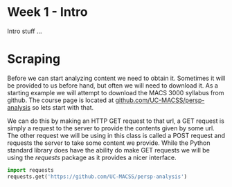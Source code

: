 # Week 1 - Intro

Intro stuff ...

# Scraping

Before we can start analyzing content we need to obtain it. Sometimes it will be provided to us before hand, but often we will need to download it. As a starting example we will attempt to download the MACS 3000 syllabus from github. The course page is located at [github.com/UC-MACSS/persp-analysis](https://github.com/UC-MACSS/persp-analysis) so lets start with that.

We can do this by making an HTTP GET request to that url, a GET request is simply a request to the server to provide the contents given by some url. The other request we will be using in this class is called a POST request and requests the server to take some content we provide. While the Python standard library does have the ability do make GET requests we will be using the _requests_ package as it provides a nicer interface.

```python
import requests
requests.get('https://github.com/UC-MACSS/persp-analysis')
```

